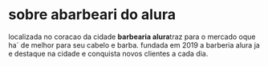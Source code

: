 <h1>sobre abarbeari do alura</h1>
<p>localizada no coracao da cidade <strong>barbearia alura</strong>traz para o mercado oque ha´ de melhor para seu cabelo e barba.
fundada em 2019 a barberia alura   ja e destaque na cidade e conquista novos clientes a cada dia.</p> 
